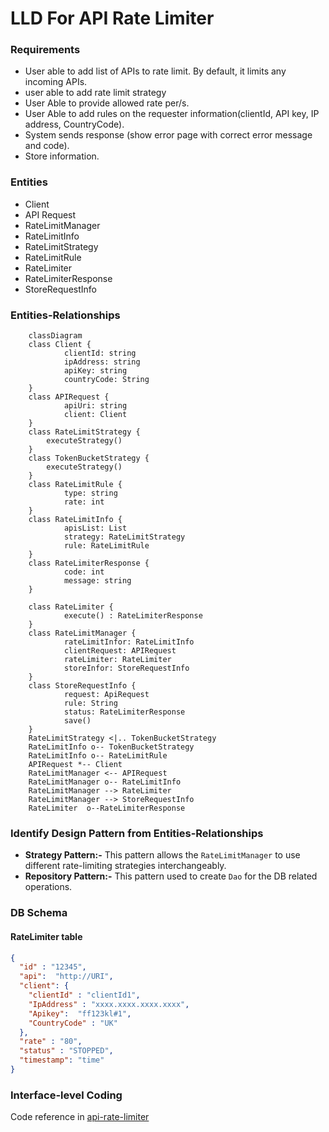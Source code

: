 # LLD For API Rate Limiter
### Requirements
* User able to add list of APIs to rate limit. By default, it limits any incoming APIs.
* user able to add rate limit strategy
* User Able to provide allowed rate per/s.
* User Able to add rules on the requester information(clientId, API key, IP address, CountryCode).
* System sends response (show error page with correct error message and code).
* Store information. 

### Entities
* Client
* API Request
* RateLimitManager
* RateLimitInfo
* RateLimitStrategy
* RateLimitRule
* RateLimiter
* RateLimiterResponse
* StoreRequestInfo

### Entities-Relationships
```mermaid
    classDiagram
    class Client {
            clientId: string
            ipAddress: string
            apiKey: string
            countryCode: String
    }
    class APIRequest {
            apiUri: string
            client: Client
    }
    class RateLimitStrategy {
        executeStrategy()
    }
    class TokenBucketStrategy {
        executeStrategy()
    }
    class RateLimitRule {
            type: string
            rate: int 
    } 
    class RateLimitInfo {
            apisList: List
            strategy: RateLimitStrategy
            rule: RateLimitRule 
    }
    class RateLimiterResponse {
            code: int
            message: string
    }
    
    class RateLimiter {
            execute() : RateLimiterResponse
    }
    class RateLimitManager {
            rateLimitInfor: RateLimitInfo
            clientRequest: APIRequest
            rateLimiter: RateLimiter 
            storeInfor: StoreRequestInfo 
    }
    class StoreRequestInfo {
            request: ApiRequest
            rule: String
            status: RateLimiterResponse 
            save()
    }
    RateLimitStrategy <|.. TokenBucketStrategy
    RateLimitInfo o-- TokenBucketStrategy
    RateLimitInfo o-- RateLimitRule
    APIRequest *-- Client
    RateLimitManager <-- APIRequest
    RateLimitManager o-- RateLimitInfo 
    RateLimitManager --> RateLimiter
    RateLimitManager --> StoreRequestInfo
    RateLimiter  o--RateLimiterResponse
```
### Identify Design Pattern from Entities-Relationships
* **Strategy Pattern:-** This pattern allows the `RateLimitManager` to use different rate-limiting strategies interchangeably.
* **Repository Pattern:-** This pattern used to create `Dao` for the DB related operations. 
### DB Schema
#### RateLimiter table

```json
{
  "id" : "12345",
  "api":  "http://URI",
  "client": {
    "clientId" : "clientId1",
    "IpAddress" : "xxxx.xxxx.xxxx.xxxx",
    "Apikey":  "ff123kl#1",
    "CountryCode" : "UK"
  },
  "rate" : "80",
  "status" : "STOPPED",
  "timestamp": "time"
}
```

### Interface-level Coding
Code reference in [api-rate-limiter]() 
